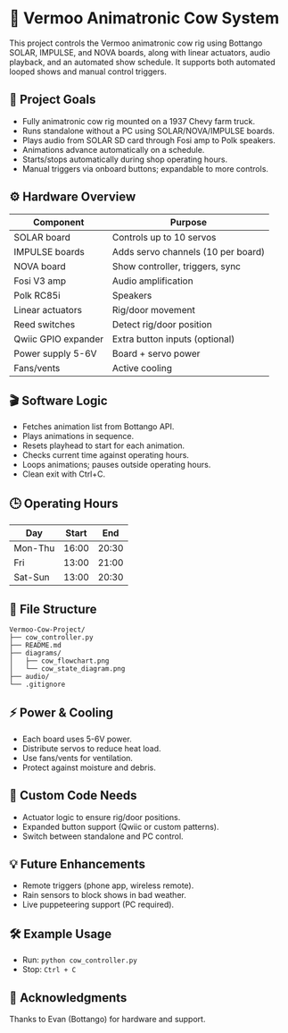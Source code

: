 
# 🐄 Vermoo Animatronic Cow System

This project controls the Vermoo animatronic cow rig using Bottango SOLAR, IMPULSE, and NOVA boards, along with linear actuators, audio playback, and an automated show schedule. It supports both automated looped shows and manual control triggers.

## 🚀 Project Goals
- Fully animatronic cow rig mounted on a 1937 Chevy farm truck.
- Runs standalone without a PC using SOLAR/NOVA/IMPULSE boards.
- Plays audio from SOLAR SD card through Fosi amp to Polk speakers.
- Animations advance automatically on a schedule.
- Starts/stops automatically during shop operating hours.
- Manual triggers via onboard buttons; expandable to more controls.

## ⚙ Hardware Overview
| Component | Purpose |
|------------|---------|
| SOLAR board | Controls up to 10 servos |
| IMPULSE boards | Adds servo channels (10 per board) |
| NOVA board | Show controller, triggers, sync |
| Fosi V3 amp | Audio amplification |
| Polk RC85i | Speakers |
| Linear actuators | Rig/door movement |
| Reed switches | Detect rig/door position |
| Qwiic GPIO expander | Extra button inputs (optional) |
| Power supply 5-6V | Board + servo power |
| Fans/vents | Active cooling |

## 🎬 Software Logic
- Fetches animation list from Bottango API.
- Plays animations in sequence.
- Resets playhead to start for each animation.
- Checks current time against operating hours.
- Loops animations; pauses outside operating hours.
- Clean exit with Ctrl+C.

## 🕒 Operating Hours
| Day | Start | End |
|------|-------|-----|
| Mon-Thu | 16:00 | 20:30 |
| Fri | 13:00 | 21:00 |
| Sat-Sun | 13:00 | 20:30 |

## 📂 File Structure
```
Vermoo-Cow-Project/
├── cow_controller.py
├── README.md
├── diagrams/
│   ├── cow_flowchart.png
│   └── cow_state_diagram.png
├── audio/
└── .gitignore
```

## ⚡ Power & Cooling
- Each board uses 5-6V power.
- Distribute servos to reduce heat load.
- Use fans/vents for ventilation.
- Protect against moisture and debris.

## 📝 Custom Code Needs
- Actuator logic to ensure rig/door positions.
- Expanded button support (Qwiic or custom patterns).
- Switch between standalone and PC control.

## 💡 Future Enhancements
- Remote triggers (phone app, wireless remote).
- Rain sensors to block shows in bad weather.
- Live puppeteering support (PC required).

## 🛠 Example Usage
- Run: `python cow_controller.py`
- Stop: `Ctrl + C`

## 🙏 Acknowledgments
Thanks to Evan (Bottango) for hardware and support.


